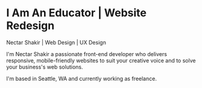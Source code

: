 # I Am An Educator | Website Redesign
Nectar Shakir | Web Design | UX Design<br>
<p>I'm Nectar Shakir a passionate front-end developer who delivers responsive, mobile-friendly websites to suit your creative voice and to solve your business's web solutions.

I'm based in Seattle, WA and currently working as freelance.

